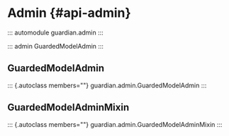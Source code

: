 # Admin {#api-admin}

::: automodule
guardian.admin
:::

::: admin
GuardedModelAdmin
:::

## GuardedModelAdmin

::: {.autoclass members=""}
guardian.admin.GuardedModelAdmin
:::

## GuardedModelAdminMixin

::: {.autoclass members=""}
guardian.admin.GuardedModelAdminMixin
:::
